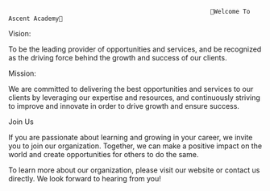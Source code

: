                                                             🎉Welcome To Ascent Academy🎉

Vision: 

To be the leading provider of opportunities and services, and be recognized as the driving force behind the growth and success of our clients.

Mission:

We are committed to delivering the best opportunities and services to our clients by leveraging our expertise and resources, and continuously striving to improve and innovate in order to drive growth and ensure success.


Join Us

If you are passionate about learning and growing in your career, we invite you to join our organization. Together, we can make a positive impact on the world and create opportunities for others to do the same.

To learn more about our organization, please visit our website or contact us directly. We look forward to hearing from you!
